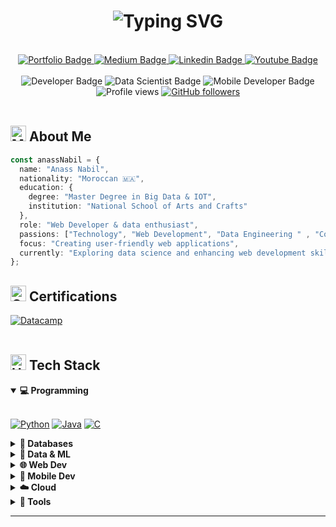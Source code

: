<h1 align="center">
  <img src="https://readme-typing-svg.demolab.com?font=Fira+Code&weight=600&size=28&duration=3000&pause=1000&color=4C8ED7&random=false&width=435&lines=Hi+there!+I'm+Anass+Nabil+👋" alt="Typing SVG" />
</h1>

<div id="header" align="center">
   <div id="header" align="center">
    <img url="https://www.google.com/url?sa=i&url=https%3A%2F%2Funsplash.com%2Fs%2Fphotos%2Fcover-photo&psig=AOvVaw3uYYa-j35jbxuYj1R4LytB&ust=1713983041915000&source=images&cd=vfe&opi=89978449&ved=0CBIQjRxqFwoTCOi528P62IUDFQAAAAAdAAAAABAE" width="100%" />
  </div>
  <br>
  
  <div>
    <a href="https://anass-nabil.vercel.app/">
      <img src="https://img.shields.io/badge/Portfolio-4366f0?style=for-the-badge&logo=safari&logoColor=white" alt="Portfolio Badge"/>
    </a>
    <a href="#">
      <img src="https://img.shields.io/badge/Medium-000000?style=for-the-badge&logo=medium&logoColor=white" alt="Medium Badge"/>
    </a>
    <a href="https://www.linkedin.com/in/anassnabil/">
      <img src="https://img.shields.io/badge/LinkedIn-0A66C2?style=for-the-badge&logo=linkedin&logoColor=white" alt="Linkedin Badge"/>
    </a>
    <a href="https://www.youtube.com/@Anass-NB">
      <img src="https://img.shields.io/badge/YouTube-FF0000?style=for-the-badge&logo=youtube&logoColor=white" alt="Youtube Badge"/>
    </a>
  </div>

  <br>

  <div>
    <img src="https://img.shields.io/badge/Backend_Developer-202124?style=flat-square&logo=serverless&logoColor=4C8ED7" alt="Developer Badge"/>
    <img src="https://img.shields.io/badge/Data_Scientist-202124?style=flat-square&logo=python&logoColor=4C8ED7" alt="Data Scientist Badge"/>
    <img src="https://img.shields.io/badge/Mobile_Developer-202124?style=flat-square&logo=react&logoColor=4C8ED7" alt="Mobile Developer Badge"/>
  </div>
  
  <div>
    <img src="https://komarev.com/ghpvc/?username=Anass-NB&style=flat-square&color=4C8ED7" alt="Profile views"/>
    <a href="https://github.com/Anass-NB?tab=followers">
      <img src="https://img.shields.io/github/followers/Anass-NB.svg?style=flat-square&label=Followers&logo=github&color=4C8ED7" alt="GitHub followers"/>
    </a>
  </div>
</div>

<br>

## <img src="https://raw.githubusercontent.com/Tarikul-Islam-Anik/Animated-Fluent-Emojis/master/Emojis/People%20with%20professions/Man%20Technologist%20Light%20Skin%20Tone.png" alt="Man Technologist Light Skin Tone" width="25" height="25" /> About Me

```typescript
const anassNabil = {
  name: "Anass Nabil",
  nationality: "Moroccan 🇲🇦",
  education: {
    degree: "Master Degree in Big Data & IOT",
    institution: "National School of Arts and Crafts"
  },
  role: "Web Developer & data enthusiast",
  passions: ["Technology", "Web Development", "Data Engineering " , "Content Creation" , "Travel" , "Sports" , "baraka :)"],
  focus: "Creating user-friendly web applications",
  currently: "Exploring data science and enhancing web development skills"
};
```

## <img src="https://raw.githubusercontent.com/Tarikul-Islam-Anik/Animated-Fluent-Emojis/master/Emojis/Objects/Graduation%20Cap.png" alt="Graduation Cap" width="25" height="25" /> Certifications

<div>
  <a href="#">
    <img src="https://img.shields.io/badge/DataCamp_Data_Engineer-03EF62?style=for-the-badge&logo=datacamp&logoColor=black" alt="Datacamp"/>
  </a>
</div>

<br>

## <img src="https://raw.githubusercontent.com/Tarikul-Islam-Anik/Animated-Fluent-Emojis/master/Emojis/Objects/Hammer%20and%20Wrench.png" alt="Hammer and Wrench" width="25" height="25" /> Tech Stack

<details open>
<summary><b>💻 Programming</b></summary>
<br>
<p>
  <a href="#"><img src="https://img.shields.io/badge/Python-3776AB?style=for-the-badge&logo=python&logoColor=white" alt="Python"/></a>
  <a href="#"><img src="https://img.shields.io/badge/Java-FF6F00?style=for-the-badge&logo=openjdk&logoColor=white" alt="Java"/></a>
  <a href="#"><img src="https://img.shields.io/badge/C-00599C?style=for-the-badge&logo=c&logoColor=white" alt="C"/></a>
</p>
</details>

<details>
<summary><b>💾 Databases</b></summary>
<br>
<p>
  <a href="#"><img src="https://img.shields.io/badge/MySQL-4479A1?style=for-the-badge&logo=mysql&logoColor=white" alt="MySQL"/></a>
  <a href="#"><img src="https://img.shields.io/badge/SQLite-07405e?style=for-the-badge&logo=sqlite&logoColor=white" alt="SQLite"/></a>
  <a href="#"><img src="https://img.shields.io/badge/MongoDB-47A248?style=for-the-badge&logo=mongodb&logoColor=white" alt="MongoDB"/></a>
</p>
</details>

<details>
<summary><b>🤖 Data & ML</b></summary>
<br>
<p>
  <a href="#"><img src="https://img.shields.io/badge/ScikitLearn-F7931E?style=for-the-badge&logo=scikit-learn&logoColor=white" alt="ScikitLearn"/></a>
  <a href="#"><img src="https://img.shields.io/badge/Selenium-43B02A?style=for-the-badge&logo=selenium&logoColor=white" alt="Selenium"/></a>
  <a href="#"><img src="https://img.shields.io/badge/Power_BI-F2C811?style=for-the-badge&logo=power-bi&logoColor=black" alt="Power BI"/></a>
</p>
</details>

<details>
<summary><b>🌐 Web Dev</b></summary>
<br>
<p>
  <a href="#"><img src="https://img.shields.io/badge/HTML5-E34F26?style=for-the-badge&logo=html5&logoColor=white" alt="HTML5"/></a>
  <a href="#"><img src="https://img.shields.io/badge/CSS3-1572B6?style=for-the-badge&logo=css3&logoColor=white" alt="CSS3"/></a>
  <a href="#"><img src="https://img.shields.io/badge/JavaScript-F7DF1E?style=for-the-badge&logo=javascript&logoColor=black" alt="Javascript"/></a>
  <a href="#"><img src="https://img.shields.io/badge/TailwindCSS-06B6D4?style=for-the-badge&logo=tailwindcss&logoColor=white" alt="Tailwind"/></a>
  <a href="#"><img src="https://img.shields.io/badge/React-61DAFB?style=for-the-badge&logo=react&logoColor=black" alt="React"/></a>
  <a href="#"><img src="https://img.shields.io/badge/Django-092E20?style=for-the-badge&logo=django&logoColor=white" alt="Django"/></a>
  <a href="#"><img src="https://img.shields.io/badge/PHP-777BB4?style=for-the-badge&logo=php&logoColor=white" alt="PHP"/></a>
  <a href="#"><img src="https://img.shields.io/badge/Laravel-FF2D20?style=for-the-badge&logo=laravel&logoColor=white" alt="Laravel"/></a>
</p>
</details>

<details>
<summary><b>📱 Mobile Dev</b></summary>
<br>
<p>
  <a href="#"><img src="https://img.shields.io/badge/React_Native-20232A?style=for-the-badge&logo=react&logoColor=61DAFB" alt="React Native"/></a>
</p>
</details>

<details>
<summary><b>☁️ Cloud</b></summary>
<br>
<p>
  <a href="#"><img src="https://img.shields.io/badge/AWS-FF9900?style=for-the-badge&logo=amazon-aws&logoColor=white" alt="AWS"/></a>
</p>
</details>

<details>
<summary><b>🔨 Tools</b></summary>
<br>
<p>
  <a href="#"><img src="https://img.shields.io/badge/Linux-FCC624?style=for-the-badge&logo=linux&logoColor=black" alt="Linux"/></a>
  <a href="#"><img src="https://img.shields.io/badge/Oracle-F80000?style=for-the-badge&logo=oracle&logoColor=white" alt="Oracle"/></a>
  <a href="#"><img src="https://img.shields.io/badge/Git-F05032?style=for-the-badge&logo=git&logoColor=white" alt="Git"/></a>
  <a href="#"><img src="https://img.shields.io/badge/GitHub_Pages-222222?style=for-the-badge&logo=github&logoColor=white" alt="Github Pages"/></a>
  <a href="#"><img src="https://img.shields.io/badge/Trello-0052CC?style=for-the-badge&logo=trello&logoColor=white" alt="Trello"/></a>
</p>
</details>

---

